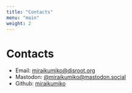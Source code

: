 ```yaml
---
title: "Contacts"
menu: "main"
weight: 2
---
```


# Contacts

* Email: [miraikumiko@disroot.org](mailto:miraikumiko@disroot.org)
* Mastodon: [@miraikumiko@mastodon.social](https://mastodon.social/@miraikumiko)
* Github: [miraikumiko](https://github.com/miraikumiko)
